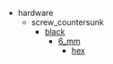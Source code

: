 * hardware
  * screw_countersunk
    * [black](hardware/screw_countersunk/black)
      * [6_mm](hardware/screw_countersunk/black/6_mm)
        * [hex](hex)

